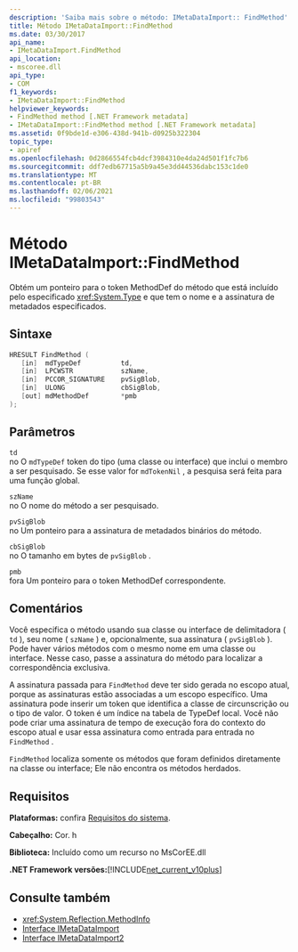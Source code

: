 ```yaml
---
description: 'Saiba mais sobre o método: IMetaDataImport:: FindMethod'
title: Método IMetaDataImport::FindMethod
ms.date: 03/30/2017
api_name:
- IMetaDataImport.FindMethod
api_location:
- mscoree.dll
api_type:
- COM
f1_keywords:
- IMetaDataImport::FindMethod
helpviewer_keywords:
- FindMethod method [.NET Framework metadata]
- IMetaDataImport::FindMethod method [.NET Framework metadata]
ms.assetid: 0f9bde1d-e306-438d-941b-d0925b322304
topic_type:
- apiref
ms.openlocfilehash: 0d2866554fcb4dcf3984310e4da24d501f1fc7b6
ms.sourcegitcommit: ddf7edb67715a5b9a45e3dd44536dabc153c1de0
ms.translationtype: MT
ms.contentlocale: pt-BR
ms.lasthandoff: 02/06/2021
ms.locfileid: "99803543"
---
```

# <a name="imetadataimportfindmethod-method"></a>Método IMetaDataImport::FindMethod

Obtém um ponteiro para o token MethodDef do método que está incluído pelo especificado <xref:System.Type> e que tem o nome e a assinatura de metadados especificados.  
  
## <a name="syntax"></a>Sintaxe  
  
```cpp  
HRESULT FindMethod (  
   [in]  mdTypeDef          td,  
   [in]  LPCWSTR            szName,
   [in]  PCCOR_SIGNATURE    pvSigBlob,
   [in]  ULONG              cbSigBlob,
   [out] mdMethodDef        *pmb  
);  
```  
  
## <a name="parameters"></a>Parâmetros  

 `td`  
 no O `mdTypeDef` token do tipo (uma classe ou interface) que inclui o membro a ser pesquisado. Se esse valor for `mdTokenNil` , a pesquisa será feita para uma função global.  
  
 `szName`  
 no O nome do método a ser pesquisado.  
  
 `pvSigBlob`  
 no Um ponteiro para a assinatura de metadados binários do método.  
  
 `cbSigBlob`  
 no O tamanho em bytes de `pvSigBlob` .  
  
 `pmb`  
 fora Um ponteiro para o token MethodDef correspondente.  
  
## <a name="remarks"></a>Comentários  

 Você especifica o método usando sua classe ou interface de delimitadora ( `td` ), seu nome ( `szName` ) e, opcionalmente, sua assinatura ( `pvSigBlob` ). Pode haver vários métodos com o mesmo nome em uma classe ou interface. Nesse caso, passe a assinatura do método para localizar a correspondência exclusiva.  
  
 A assinatura passada para `FindMethod` deve ter sido gerada no escopo atual, porque as assinaturas estão associadas a um escopo específico. Uma assinatura pode inserir um token que identifica a classe de circunscrição ou o tipo de valor. O token é um índice na tabela de TypeDef local. Você não pode criar uma assinatura de tempo de execução fora do contexto do escopo atual e usar essa assinatura como entrada para entrada no `FindMethod` .  
  
 `FindMethod` localiza somente os métodos que foram definidos diretamente na classe ou interface; Ele não encontra os métodos herdados.  
  
## <a name="requirements"></a>Requisitos  

 **Plataformas:** confira [Requisitos do sistema](../../get-started/system-requirements.md).  
  
 **Cabeçalho:** Cor. h  
  
 **Biblioteca:** Incluído como um recurso no MsCorEE.dll  
  
 **.NET Framework versões:**[!INCLUDE[net_current_v10plus](../../../../includes/net-current-v10plus-md.md)]  
  
## <a name="see-also"></a>Consulte também

- <xref:System.Reflection.MethodInfo>
- [Interface IMetaDataImport](imetadataimport-interface.md)
- [Interface IMetaDataImport2](imetadataimport2-interface.md)
